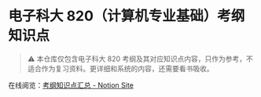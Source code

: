# 电子科大 820（计算机专业基础）考纲知识点

> ⚠️ 本仓库仅包含电子科大 820 考纲及其对应知识点内容，只作为参考，不适合作为复习资料。更详细和系统的内容，还需要看书吸收。

在线阅览：[考纲知识点汇总 - Notion Site](https://angus-liu.notion.site/d0bca647ad41460784ce90e20c2bdbc7)

